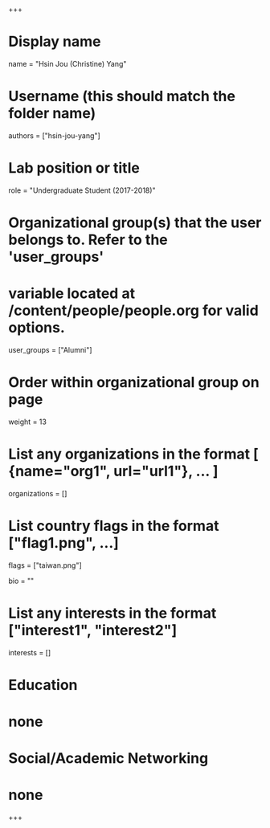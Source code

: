 +++
# Display name
name = "Hsin Jou (Christine) Yang"

# Username (this should match the folder name)
authors = ["hsin-jou-yang"]

# Lab position or title
role = "Undergraduate Student (2017-2018)"

# Organizational group(s) that the user belongs to. Refer to the 'user_groups'
# variable located at /content/people/people.org for valid options.
user_groups = ["Alumni"]

# Order within organizational group on page
weight = 13

# List any organizations in the format [ {name="org1", url="url1"}, ... ]
organizations = []

# List country flags in the format ["flag1.png", ...]
flags = ["taiwan.png"]

bio = ""

# List any interests in the format ["interest1", "interest2"]
interests = []

# Education
# none

# Social/Academic Networking
# none
+++
